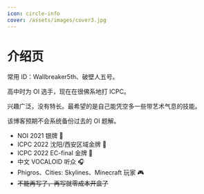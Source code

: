 ```yaml
---
icon: circle-info
cover: /assets/images/cover3.jpg
---
```


# 介绍页

常用 ID：Wallbreaker5th、破壁人五号。

高中时为 OI 选手，现在在很佛系地打 ICPC。

兴趣广泛，没有特长。最希望的是自己能凭空多一些带艺术气息的技能。

该博客预期不会系统备份过去的 OI 题解。

- NOI 2021 银牌 :2nd_place_medal:
- ICPC 2022 沈阳/西安区域金牌 :1st_place_medal:
- ICPC 2022 EC-final 金牌 :1st_place_medal:
- 中文 VOCALOID 听众 :headphones:
- Phigros、Cities: Skylines、Minecraft 玩家 :video_game:
- ~~不能再写了，再写就零成本开盒了~~
